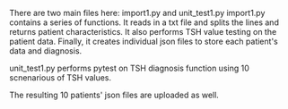 There are two main files here: import1.py and unit_test1.py
import1.py contains a series of functions. It reads in a txt file and
splits the lines and returns patient characteristics. It also performs
TSH value testing on the patient data. Finally, it creates individual json
files to store each patient's data and diagnosis.

unit_test1.py performs pytest on TSH diagnosis function using 10 scnenarious
of TSH values.

The resulting 10 patients' json files are uploaded as well.
